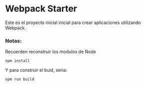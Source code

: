 # Webpack Starter
Este es el proyecto inicial inicial para crear aplicaciones utilizando Webpack.

### Notas:
Recuerden reconstruir los modulos de Node
```
npm install
```

Y para construir el buid, seria:
```
npm run build
```